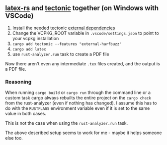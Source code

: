 ## [latex-rs](https://github.com/Michael-F-Bryan/latex-rs) and [tectonic](https://github.com/tectonic-typesetting/tectonic) together (on Windows with VSCode)

1. Install the needed tectonic [external dependencies](https://tectonic-typesetting.github.io/book/latest/howto/build-tectonic/cargo-vcpkg-dep-install.html)
2. Change the VCPKG_ROOT variable in `.vscode/settings.json` to point to your vcpkg installation
3. `cargo add tectonic --features "external-harfbuzz"`
4. `cargo add latex`
5. use `rust-analyzer.run` task to create a PDF file

Now there aren't even any intermediate `.tex` files created, and the output is a PDF file.

### Reasoning

When running `cargo build` or `cargo run` through the command line or a custom task cargo always rebuilts the entire project on the `cargo check` from the rust-analyzer (even if nothing has changed). I assume this has to do with the `RUSTFLAGS` environment variable even if it is set to the same value in both cases.

This is not the case when using the `rust-analyzer.run` task.

The above described setup seems to work for me - maybe it helps someone else too.
